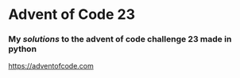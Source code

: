 # Advent of Code 23

### My *solutions* to the advent of code challenge 23 made in python

https://adventofcode.com
